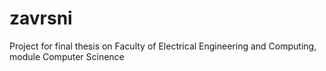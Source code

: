 # zavrsni
Project for final thesis on Faculty of Electrical Engineering and Computing, module Computer Scinence
